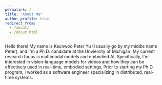 ```yaml
---
permalink: /
title: "About Me"
author_profile: true
redirect_from:
  - /about/
  - /about.html
---
```


Hello there! My name is Keunwoo Peter Yu (I usually go by my middle name Peter), and I'm a Ph.D. candidate at the Unviersity of Michigan. My current research focus is multimodal models and embodied AI. Specifically, I'm interested in vision-language models for videos and how they can be effectively used in real-time, embodied settings. Prior to starting my Ph.D. program, I worked as a software engineer specializing in distributed, real-time systems.
